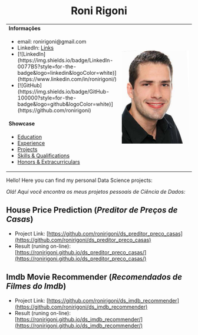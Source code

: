 <h1 align="center">Roni Rigoni</h1>
<table>
  <tbody>
    <tr>
      <td><b>Informações</b></td>
      <td width="50%" rowspan="4">
        <img alt="Foto Roni" src="./assets/RoniRigoni.jpg" />
      </td>
    </tr>
    <tr>
      <td>
        <ul>
          <li>email: ronirigoni@gmail.com</li>
          <li>LinkedIn: <a href="./pages/links.md">Links</a></li>
		  <li>[![LinkedIn](https://img.shields.io/badge/LinkedIn-0077B5?style=for-the-badge&logo=linkedin&logoColor=white)](https://www.linkedin.com/in/ronirigoni/)</li>
		  <li>[![GitHub](https://img.shields.io/badge/GitHub-100000?style=for-the-badge&logo=github&logoColor=white)](https://github.com/ronirigoni)</li>
        </ul>
      </td>
    </tr>
    <tr><td><b>Showcase</b></td></tr>
    <tr>
      <td width="50%">
        <ul>
          <li><a href="./pages/education.md">Education</a></li>
          <li><a href="./pages/experience.md">Experience</a></li>
          <li><a href="./pages/projects.md">Projects</a></li>
          <li><a href="./pages/qualifications.md">Skills & Qualifications</a></li>
          <li><a href="./pages/extracurriculars.md">Honors & Extracurriculars</a></li>
        </ul>
      </td>
    </tr>
  </tbody>
</table>

Hello! Here you can find my personal Data Science projects:

*Olá! Aqui você encontra os meus projetos pessoais de Ciência de Dados:*

## House Price Prediction (*Preditor de Preços de Casas*)

- Project Link: [https://github.com/ronirigoni/ds_preditor_preco_casas](https://github.com/ronirigoni/ds_preditor_preco_casas)
- Result (runing on-line): [https://ronirigoni.github.io/ds_preditor_preco_casas/](https://ronirigoni.github.io/ds_preditor_preco_casas/)

## Imdb Movie Recommender (*Recomendados de Filmes do Imdb*)

- Project Link: [https://github.com/ronirigoni/ds_imdb_recommender](https://github.com/ronirigoni/ds_imdb_recommender)
- Result (runing on-line): [https://ronirigoni.github.io/ds_imdb_recommender/](https://ronirigoni.github.io/ds_imdb_recommender/)
